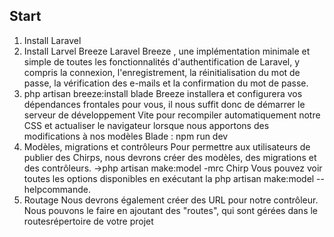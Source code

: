 ## Start

1. Install Laravel
2. Install Larvel Breeze
    Laravel Breeze , une implémentation minimale et simple de toutes les
    fonctionnalités d'authentification de Laravel, y compris la connexion,
    l'enregistrement, la réinitialisation du mot de passe, la vérification des
    e-mails et la confirmation du mot de passe.
3. php artisan breeze:install blade
    Breeze installera et configurera vos dépendances frontales pour vous, il
    nous suffit donc de démarrer le serveur de développement Vite pour
    recompiler automatiquement notre CSS et actualiser le navigateur lorsque
    nous apportons des modifications à nos modèles Blade : npm run dev
4. Modèles, migrations et contrôleurs
    Pour permettre aux utilisateurs de publier des Chirps, nous devrons créer
    des modèles, des migrations et des contrôleurs.
     ->php artisan make:model -mrc Chirp Vous pouvez voir toutes les options disponibles en exécutant la php artisan make:model --helpcommande.
5. Routage
Nous devrons également créer des URL pour notre contrôleur. Nous pouvons le faire en ajoutant des "routes", qui sont gérées dans le routesrépertoire de votre projet